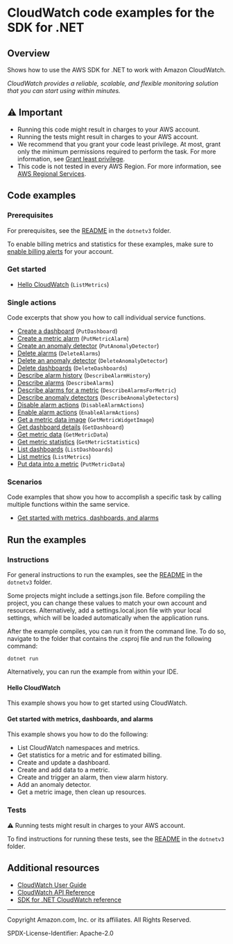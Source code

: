 <!--Generated by WRITEME on 2023-04-25 15:58:25.759260 (UTC)-->
# CloudWatch code examples for the SDK for .NET

## Overview

Shows how to use the AWS SDK for .NET to work with Amazon CloudWatch.

<!--custom.overview.start-->
<!--custom.overview.end-->

*CloudWatch provides a reliable, scalable, and flexible monitoring solution that you can start using within minutes.*

## ⚠ Important

* Running this code might result in charges to your AWS account.
* Running the tests might result in charges to your AWS account.
* We recommend that you grant your code least privilege. At most, grant only the minimum permissions required to perform the task. For more information, see [Grant least privilege](https://docs.aws.amazon.com/IAM/latest/UserGuide/best-practices.html#grant-least-privilege).
* This code is not tested in every AWS Region. For more information, see [AWS Regional Services](https://aws.amazon.com/about-aws/global-infrastructure/regional-product-services).

<!--custom.important.start-->
<!--custom.important.end-->

## Code examples

### Prerequisites

For prerequisites, see the [README](../README.md#Prerequisites) in the `dotnetv3` folder.


<!--custom.prerequisites.start-->
To enable billing metrics and statistics for these examples, make sure to
[enable billing alerts](https://docs.aws.amazon.com/AmazonCloudWatch/latest/monitoring/monitor_estimated_charges_with_cloudwatch.html#turning_on_billing_metrics) for your account.
<!--custom.prerequisites.end-->


### Get started

* [Hello CloudWatch](Actions/HelloCloudWatch.cs#L4) (`ListMetrics`)

### Single actions

Code excerpts that show you how to call individual service functions.

* [Create a dashboard](Actions/CloudWatchWrapper.cs#L91) (`PutDashboard`)
* [Create a metric alarm](Actions/CloudWatchWrapper.cs#L265) (`PutMetricAlarm`)
* [Create an anomaly detector](Actions/CloudWatchWrapper.cs#L450) (`PutAnomalyDetector`)
* [Delete alarms](Actions/CloudWatchWrapper.cs#L396) (`DeleteAlarms`)
* [Delete an anomaly detector](Actions/CloudWatchWrapper.cs#L494) (`DeleteAnomalyDetector`)
* [Delete dashboards](Actions/CloudWatchWrapper.cs#L512) (`DeleteDashboards`)
* [Describe alarm history](Actions/CloudWatchWrapper.cs#L369) (`DescribeAlarmHistory`)
* [Describe alarms](Actions/CloudWatchWrapper.cs#L326) (`DescribeAlarms`)
* [Describe alarms for a metric](Actions/CloudWatchWrapper.cs#L349) (`DescribeAlarmsForMetric`)
* [Describe anomaly detectors](Actions/CloudWatchWrapper.cs#L468) (`DescribeAnomalyDetectors`)
* [Disable alarm actions](Actions/CloudWatchWrapper.cs#L414) (`DisableAlarmActions`)
* [Enable alarm actions](Actions/CloudWatchWrapper.cs#L432) (`EnableAlarmActions`)
* [Get a metric data image](Actions/CloudWatchWrapper.cs#L175) (`GetMetricWidgetImage`)
* [Get dashboard details](Actions/CloudWatchWrapper.cs#L115) (`GetDashboard`)
* [Get metric data](Actions/CloudWatchWrapper.cs#L226) (`GetMetricData`)
* [Get metric statistics](Actions/CloudWatchWrapper.cs#L61) (`GetMetricStatistics`)
* [List dashboards](Actions/CloudWatchWrapper.cs#L134) (`ListDashboards`)
* [List metrics](Actions/CloudWatchWrapper.cs#L33) (`ListMetrics`)
* [Put data into a metric](Actions/CloudWatchWrapper.cs#L154) (`PutMetricData`)

### Scenarios

Code examples that show you how to accomplish a specific task by calling multiple
functions within the same service.

* [Get started with metrics, dashboards, and alarms](Scenarios/CloudWatchScenario.cs) 

## Run the examples

### Instructions


For general instructions to run the examples, see the [README](../README.md#building-and-running-the-code-examples) in the `dotnetv3` folder.

Some projects might include a settings.json file. Before compiling the project,
you can change these values to match your own account and resources. Alternatively, add a settings.local.json file with
your local settings, which will be loaded automatically when the application runs.

After the example compiles, you can run it from the command line. To do so, navigate to
the folder that contains the .csproj file and run the following command:

```
dotnet run
```
Alternatively, you can run the example from within your IDE.


<!--custom.instructions.start-->
<!--custom.instructions.end-->

#### Hello CloudWatch

This example shows you how to get started using CloudWatch.



#### Get started with metrics, dashboards, and alarms

This example shows you how to do the following:

* List CloudWatch namespaces and metrics.
* Get statistics for a metric and for estimated billing.
* Create and update a dashboard.
* Create and add data to a metric.
* Create and trigger an alarm, then view alarm history.
* Add an anomaly detector.
* Get a metric image, then clean up resources.

<!--custom.scenario_prereqs.cloudwatch_GetStartedMetricsDashboardsAlarms.start-->
<!--custom.scenario_prereqs.cloudwatch_GetStartedMetricsDashboardsAlarms.end-->


<!--custom.scenarios.cloudwatch_GetStartedMetricsDashboardsAlarms.start-->
<!--custom.scenarios.cloudwatch_GetStartedMetricsDashboardsAlarms.end-->

### Tests

⚠ Running tests might result in charges to your AWS account.


To find instructions for running these tests, see the [README](../README.md#Tests)
in the `dotnetv3` folder.



<!--custom.tests.start-->
<!--custom.tests.end-->

## Additional resources

* [CloudWatch User Guide](https://docs.aws.amazon.com/AmazonCloudWatch/latest/monitoring/WhatIsCloudWatch.html)
* [CloudWatch API Reference](https://docs.aws.amazon.com/AmazonCloudWatch/latest/APIReference/Welcome.html)
* [SDK for .NET CloudWatch reference](https://docs.aws.amazon.com/sdkfornet/v3/apidocs/items/CloudWatch/NCloudWatch.html)

<!--custom.resources.start-->
<!--custom.resources.end-->

---

Copyright Amazon.com, Inc. or its affiliates. All Rights Reserved.

SPDX-License-Identifier: Apache-2.0